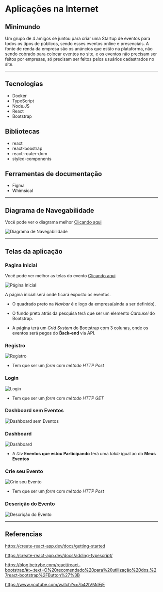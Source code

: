 # Aplicações na Internet

## Minimundo

Um grupo de 4 amigos se juntou para criar uma Startup de eventos para todos os tipos de públicos, sendo esses eventos online e presenciais. A fonte de renda da empresa são os anúncios que estão na plataforma, não sendo cobrado para colocar eventos no site, e os eventos não precisam ser feitos por empresas, só precisam ser feitos pelos usuários cadastrados no site.


---

## Tecnologias 

- Docker
- TypeScript
- Node.JS
- React
- Bootstrap

## Bibliotecas
- react
- react-boostrap
- react-router-dom
- styled-components


## Ferramentas de documentação

- Figma
- Whimsical

---

## Diagrama de Navegabilidade

Você pode ver o diagrama melhor [Clicando aqui](https://whimsical.com/a1-aplicacoes-na-internet-5N2p2ibDLr4qS6VYoSk27h)

![Diagrama de Navegabilidade](./Imagens/A1_Aplicações_na_Internet.png)

---

## Telas da aplicação

### Pagina Inicial

Você pode ver melhor as telas do evento [Clicando aqui](https://www.figma.com/file/AMb6NqrFlXpZQ2nmInx25k/A1_aplica%C3%A7%C3%B5es-na-internet?type=design&node-id=9%3A27&mode=design&t=rliAOO6vqf8c0NGC-1)

![Página Inicial](./Imagens/Pagina%20Inicial.svg)

A página inicial será onde ficará exposto os eventos.

- O quadrado preto na *Navbar* é o logo da empresa(ainda a ser definido).

- O fundo preto atrás da pesquisa terá que ser um elemento *Carousel* do Bootstrap.

- A página terá um *Grid System* do Bootstrap com 3 colunas, onde os eventos será pegos do **Back-end** via API.

### Registro

![Registro](./Imagens/Register.svg)

- Tem que ser um *form* com *método HTTP Post*

### Login

![Login](./Imagens/Login.svg)

- Tem que ser um *form* com *método HTTP GET*

### Dashboard sem Eventos

![Dashboard sem Eventos](./Imagens/Dashboard_sem_eventos.svg)

### Dashboard

![Dashboard](./Imagens/Dashboard.svg)

- A *Div* **Eventos que estou Participando** terá uma *table* igual ao do **Meus Eventos**

### Crie seu Evento

![Crie seu Evento](./Imagens/Crie_seu_evento.svg)

- Tem que ser um *form* com *método HTTP Post*

### Descrição do Evento

![Descrição do Evento](./Imagens/Descrição_do_Evento.svg)

---

## Referencias

https://create-react-app.dev/docs/getting-started

https://create-react-app.dev/docs/adding-typescript/

https://blog.betrybe.com/react/react-bootstrap/#:~:text=O%20recomendado%20para%20utilização%20dos,%27react-bootstrap%2FButton%27%3B

https://www.youtube.com/watch?v=7b42lVMdEjE